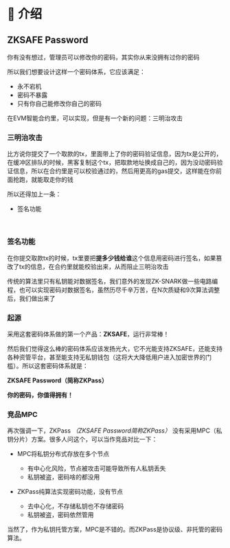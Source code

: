 # 👋 介绍
## ZKSAFE Password
你有没有想过，管理员可以修改你的密码，其实你从来没拥有过你的密码

所以我们想要设计这样一个密码体系，它应该满足：

* 永不宕机
* 密码不暴露
* 只有你自己能修改你自己的密码

在EVM智能合约里，可以实现，但是有一个新的问题：三明治攻击
<br>

### 三明治攻击
比方说你提交了一个取款的tx，里面带上了你的密码验证信息，因为tx是公开的，在缓冲区排队的时候，黑客复制这个tx，把取款地址换成自己的，因为没动密码验证信息，所以在合约里是可以校验通过的，然后用更高的gas提交，这样能在你前面抢跑，就能取走你的钱

所以还得加上一条：
* 签名功能
<br>

### 签名功能
在你提交取款tx的时候，tx里要把**提多少钱给谁**这个信息用密码进行签名，如果篡改了tx的信息，在合约里就能校验出来，从而阻止三明治攻击

传统的算法里只有私钥能对数据签名，我们意外的发现ZK-SNARK做一些电路编程，也可以实现密码对数据签名，虽然历尽千辛万苦，在N次质疑和9次算法调整后，我们做出来了
<br>

### 起源
采用这套密码体系做的第一个产品：**ZKSAFE**，运行非常棒！

然后我们觉得这么棒的密码体系应该发扬光大，它不光能支持ZKSAFE，还能支持各种资管平台，甚至能支持无私钥钱包（这将大大降低用户进入加密世界的门槛）。所以这套密码体系就是：

**ZKSAFE Password（简称ZKPass）**

**你的密码，你值得拥有！**
<br>

### 竞品MPC
再次强调一下，ZKPass *（ZKSAFE Password简称ZKPass）* 没有采用MPC（私钥分片）方案。很多人问这个，可以当作竞品对比一下：

* MPC将私钥分布式存放在多个节点
  * 有中心化风险，节点被攻击可能导致所有人私钥丢失
  * 私钥被盗，密码啥的都没用

* ZKPass纯算法实现密码功能，没有节点
  * 去中心化，不存储私钥也不存储密码
  * 私钥被盗，密码依然管用 

当然了，作为私钥托管方案，MPC是不错的。而ZKPass是协议级、非托管的密码算法。
<br>